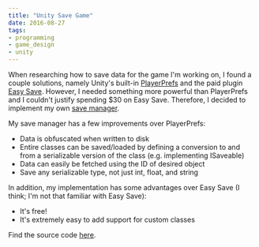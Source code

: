 ```yaml
---
title: "Unity Save Game"
date: 2016-08-27
tags:
- programming
- game_design
- unity
---
```


When researching how to save data for the game I'm working on, I found a couple
solutions, namely Unity's built-in [PlayerPrefs][player-prefs] and the paid
plugin [Easy Save][easy-save]. However, I needed something more powerful than
PlayerPrefs and I couldn't justify spending $30 on Easy Save. Therefore, I
decided to implement my own [save manager][save-game].

<!--more-->

My save manager has a few improvements over PlayerPrefs:

- Data is obfuscated when written to disk
- Entire classes can be saved/loaded by defining a conversion to and from a
	serializable version of the class (e.g. implementing ISaveable)
- Data can easily be fetched using the ID of desired object
- Save any serializable type, not just int, float, and string


In addition, my implementation has some advantages over Easy Save (I think; I'm
not that familiar with Easy Save):

- It's free!
- It's extremely easy to add support for custom classes


Find the source code [here][save-game].


[easy-save]: https://www.assetstore.unity3d.com/en/#!/content/768
[player-prefs]: https://docs.unity3d.com/ScriptReference/PlayerPrefs.html
[save-game]: https://github.com/spencewenski/SaveGame
[unity-persistence]: https://unity3d.com/learn/tutorials/modules/beginner/live-training-archive/persistence-data-saving-loading
